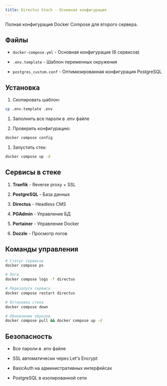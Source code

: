 ```yaml
---
title: Directus Stack - Основная конфигурация
---
```


Полная конфигурация Docker Compose для второго сервера.

## Файлы

-  `docker-compose.yml` - Основная конфигурация (6 сервисов)

-  `.env.template` - Шаблон переменных окружения

-  `postgres_custom.conf` - Оптимизированная конфигурация PostgreSQL

## Установка

1. Скопировать шаблон:

```bash
cp .env.template .env
```

1. Заполнить все пароли в .env файле

2. Проверить конфигурацию:

```bash
docker compose config
```

1. Запустить стек:

```bash
docker compose up -d
```

## Сервисы в стеке

1. **Traefik** - Reverse proxy + SSL

2. **PostgreSQL** - База данных

3. **Directus** - Headless CMS

4. **PGAdmin** - Управление БД

5. **Portainer** - Управление Docker

6. **Dozzle** - Просмотр логов

## Команды управления

```bash
# Статус сервисов
docker compose ps

# Логи
docker compose logs -f directus

# Перезапуск сервиса
docker compose restart directus

# Остановка стека
docker compose down

# Обновление образов
docker compose pull && docker compose up -d
```

## Безопасность

-  Все пароли в .env файле

-  SSL автоматически через Let's Encrypt

-  BasicAuth на административных интерфейсах

-  PostgreSQL в изолированной сети